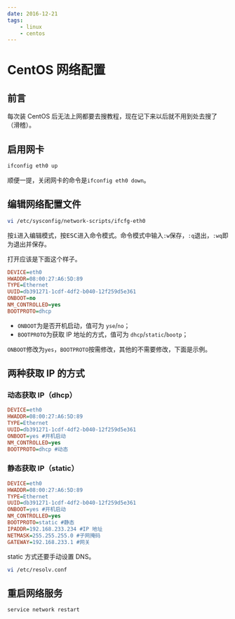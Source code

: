 ```yaml
---
date: 2016-12-21
tags:
    - linux
    - centos
---
```


# CentOS 网络配置

## 前言

每次装 CentOS 后无法上网都要去搜教程，现在记下来以后就不用到处去搜了（滑稽）。

<!-- more -->

## 启用网卡

```bash
ifconfig eth0 up
```

顺便一提，关闭网卡的命令是`ifconfig eth0 down`。

## 编辑网络配置文件

```bash
vi /etc/sysconfig/network-scripts/ifcfg-eth0
```

按<kbd>i</kbd>进入编辑模式，按<kbd>ESC</kbd>进入命令模式。命令模式中输入`:w`保存，`:q`退出，`:wq`即为退出并保存。

打开应该是下面这个样子。

```ini
DEVICE=eth0
HWADDR=08:00:27:A6:5D:89
TYPE=Ethernet
UUID=db391271-1cdf-4df2-b040-12f259d5e361
ONBOOT=no
NM_CONTROLLED=yes
BOOTPROTO=dhcp
```

- `ONBOOT`为是否开机启动，值可为 `yse`/`no`；
- `BOOTPROTO`为获取 IP 地址的方式，值可为 `dhcp`/`static`/`bootp`；

`ONBOOT`修改为`yes`，`BOOTPROTO`按需修改，其他的不需要修改，下面是示例。

## 两种获取 IP 的方式

### 动态获取 IP（dhcp）

```ini
DEVICE=eth0
HWADDR=08:00:27:A6:5D:89
TYPE=Ethernet
UUID=db391271-1cdf-4df2-b040-12f259d5e361
ONBOOT=yes #开机启动
NM_CONTROLLED=yes
BOOTPROTO=dhcp #动态
```

### 静态获取 IP（static）

```ini
DEVICE=eth0
HWADDR=08:00:27:A6:5D:89
TYPE=Ethernet
UUID=db391271-1cdf-4df2-b040-12f259d5e361
ONBOOT=yes #开机启动
NM_CONTROLLED=yes
BOOTPROTO=static #静态
IPADDR=192.168.233.234 #IP 地址
NETMASK=255.255.255.0 #子网掩码
GATEWAY=192.168.233.1 #网关
```

static 方式还要手动设置 DNS。

```bash
vi /etc/resolv.conf
```

## 重启网络服务

```bash
service network restart
```
